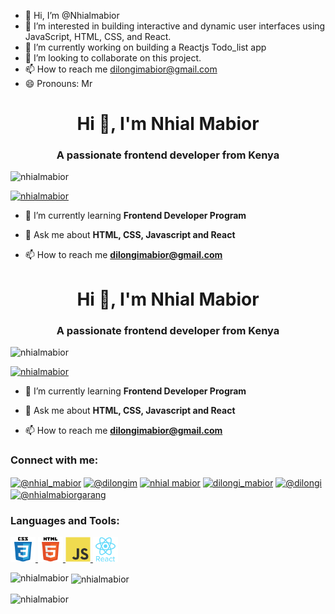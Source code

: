 - 👋 Hi, I’m @Nhialmabior
- 👀 I’m interested in building interactive and dynamic user interfaces using JavaScript, HTML, CSS, and React.
- 🌱 I’m currently working on building a Reactjs Todo_list app 
- 💞️ I’m looking to collaborate on this project.
- 📫 How to reach me dilongimabior@gmail.com
- 😄 Pronouns: Mr

<!---
Nhialmabior/Nhialmabior is a ✨ special ✨ repository because its `README.md` (this file) appears on your GitHub profile.
You can click the Preview link to take a look at your changes.
--->
<h1 align="center">Hi 👋, I'm Nhial Mabior</h1>
<h3 align="center">A passionate frontend developer from Kenya</h3>

<p align="left"> <img src="https://komarev.com/ghpvc/?username=nhialmabior&label=Profile%20views&color=0e75b6&style=flat" alt="nhialmabior" /> </p>

<p align="left"> <a href="https://github.com/ryo-ma/github-profile-trophy"><img src="https://github-profile-trophy.vercel.app/?username=nhialmabior" alt="nhialmabior" /></a> </p>

- 🌱 I’m currently learning **Frontend Developer Program**

- 💬 Ask me about **HTML, CSS, Javascript and React**

- 📫 How to reach me **dilongimabior@gmail.com**

<h1 align="center">Hi 👋, I'm Nhial Mabior</h1>
<h3 align="center">A passionate frontend developer from Kenya</h3>

<p align="left"> <img src="https://komarev.com/ghpvc/?username=nhialmabior&label=Profile%20views&color=0e75b6&style=flat" alt="nhialmabior" /> </p>

<p align="left"> <a href="https://github.com/ryo-ma/github-profile-trophy"><img src="https://github-profile-trophy.vercel.app/?username=nhialmabior" alt="nhialmabior" /></a> </p>

- 🌱 I’m currently learning **Frontend Developer Program**

- 💬 Ask me about **HTML, CSS, Javascript and React**

- 📫 How to reach me **dilongimabior@gmail.com**

<h3 align="left">Connect with me:</h3>
<p align="left">
<a href="https://dev.to/@nhial_mabior" target="blank"><img align="center" src="https://raw.githubusercontent.com/rahuldkjain/github-profile-readme-generator/master/src/images/icons/Social/devto.svg" alt="@nhial_mabior" height="30" width="40" /></a>
<a href="https://twitter.com/@dilongim" target="blank"><img align="center" src="https://raw.githubusercontent.com/rahuldkjain/github-profile-readme-generator/master/src/images/icons/Social/twitter.svg" alt="@dilongim" height="30" width="40" /></a>
<a href="https://linkedin.com/in/nhial mabior" target="blank"><img align="center" src="https://raw.githubusercontent.com/rahuldkjain/github-profile-readme-generator/master/src/images/icons/Social/linked-in-alt.svg" alt="nhial mabior" height="30" width="40" /></a>
<a href="https://instagram.com/dilongi_mabior" target="blank"><img align="center" src="https://raw.githubusercontent.com/rahuldkjain/github-profile-readme-generator/master/src/images/icons/Social/instagram.svg" alt="dilongi_mabior" height="30" width="40" /></a>
<a href="https://hashnode.com/@dilongi" target="blank"><img align="center" src="https://raw.githubusercontent.com/rahuldkjain/github-profile-readme-generator/master/src/images/icons/Social/hashnode.svg" alt="@dilongi" height="30" width="40" /></a>
<a href="https://medium.com/@nhialmabiorgarang" target="blank"><img align="center" src="https://raw.githubusercontent.com/rahuldkjain/github-profile-readme-generator/master/src/images/icons/Social/medium.svg" alt="@nhialmabiorgarang" height="30" width="40" /></a>
</p>

<h3 align="left">Languages and Tools:</h3>
<p align="left"> <a href="https://www.w3schools.com/css/" target="_blank" rel="noreferrer"> <img src="https://raw.githubusercontent.com/devicons/devicon/master/icons/css3/css3-original-wordmark.svg" alt="css3" width="40" height="40"/> </a> <a href="https://www.w3.org/html/" target="_blank" rel="noreferrer"> <img src="https://raw.githubusercontent.com/devicons/devicon/master/icons/html5/html5-original-wordmark.svg" alt="html5" width="40" height="40"/> </a> <a href="https://developer.mozilla.org/en-US/docs/Web/JavaScript" target="_blank" rel="noreferrer"> <img src="https://raw.githubusercontent.com/devicons/devicon/master/icons/javascript/javascript-original.svg" alt="javascript" width="40" height="40"/> </a> <a href="https://reactjs.org/" target="_blank" rel="noreferrer"> <img src="https://raw.githubusercontent.com/devicons/devicon/master/icons/react/react-original-wordmark.svg" alt="react" width="40" height="40"/> </a> </p>

<p><img align="left" src="https://github-readme-stats.vercel.app/api/top-langs?username=nhialmabior&show_icons=true&locale=en&layout=compact" alt="nhialmabior" /></p>

<p>&nbsp;<img align="center" src="https://github-readme-stats.vercel.app/api?username=nhialmabior&show_icons=true&locale=en" alt="nhialmabior" /></p>

<p><img align="center" src="https://github-readme-streak-stats.herokuapp.com/?user=nhialmabior&" alt="nhialmabior" /></p>
